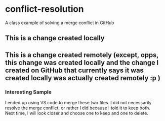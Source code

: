 # conflict-resolution
A class example of solving a merge conflict in GitHub

## This is a change created locally

## This is a change created remotely (except, opps, this change was created locally and the change I created on GitHub that currently says it was created locally was actually created remotely :p )

### Interesting Sample

I ended up using VS code to merge these two files. I did not necessarily resolve the merge conflict, or rather I did because I told it to keep both. Next time, I will look closer and choose one to keep and one to delete. 
